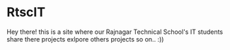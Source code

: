 # RtscIT
Hey there! this is a site where our Rajnagar Technical School's IT students share there projects exlpore others projects so on.. :))
